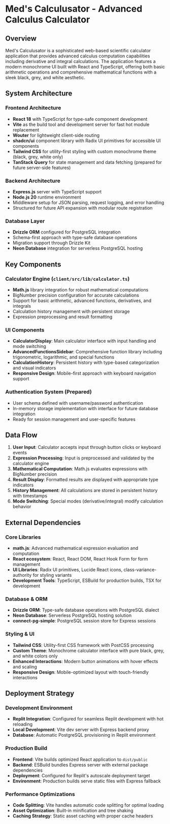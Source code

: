 # Med's Calculusator - Advanced Calculus Calculator

## Overview

Med's Calculusator is a sophisticated web-based scientific calculator application that provides advanced calculus computation capabilities including derivative and integral calculations. The application features a modern monochrome UI built with React and TypeScript, offering both basic arithmetic operations and comprehensive mathematical functions with a sleek black, grey, and white aesthetic.

## System Architecture

### Frontend Architecture
- **React 18** with TypeScript for type-safe component development
- **Vite** as the build tool and development server for fast hot module replacement
- **Wouter** for lightweight client-side routing
- **shadcn/ui** component library with Radix UI primitives for accessible UI components
- **Tailwind CSS** for utility-first styling with custom monochrome theme (black, grey, white only)
- **TanStack Query** for state management and data fetching (prepared for future server-side features)

### Backend Architecture
- **Express.js** server with TypeScript support
- **Node.js 20** runtime environment
- Middleware setup for JSON parsing, request logging, and error handling
- Structured for future API expansion with modular route registration

### Database Layer
- **Drizzle ORM** configured for PostgreSQL integration
- Schema-first approach with type-safe database operations
- Migration support through Drizzle Kit
- **Neon Database** integration for serverless PostgreSQL hosting

## Key Components

### Calculator Engine (`client/src/lib/calculator.ts`)
- **Math.js** library integration for robust mathematical computations
- BigNumber precision configuration for accurate calculations
- Support for basic arithmetic, advanced functions, derivatives, and integrals
- Calculation history management with persistent storage
- Expression preprocessing and result formatting

### UI Components
- **CalculatorDisplay**: Main calculator interface with input handling and mode switching
- **AdvancedFunctionsSidebar**: Comprehensive function library including trigonometric, logarithmic, and special functions
- **CalculationHistory**: Persistent history with type-based categorization and visual indicators
- **Responsive Design**: Mobile-first approach with keyboard navigation support

### Authentication System (Prepared)
- User schema defined with username/password authentication
- In-memory storage implementation with interface for future database integration
- Ready for session management and user-specific features

## Data Flow

1. **User Input**: Calculator accepts input through button clicks or keyboard events
2. **Expression Processing**: Input is preprocessed and validated by the calculator engine
3. **Mathematical Computation**: Math.js evaluates expressions with BigNumber precision
4. **Result Display**: Formatted results are displayed with appropriate type indicators
5. **History Management**: All calculations are stored in persistent history with timestamps
6. **Mode Switching**: Special modes (derivative/integral) modify calculation behavior

## External Dependencies

### Core Libraries
- **math.js**: Advanced mathematical expression evaluation and computation
- **React ecosystem**: React, React DOM, React Hook Form for form management
- **UI Libraries**: Radix UI primitives, Lucide React icons, class-variance-authority for styling variants
- **Development Tools**: TypeScript, ESBuild for production builds, TSX for development

### Database & ORM
- **Drizzle ORM**: Type-safe database operations with PostgreSQL dialect
- **Neon Database**: Serverless PostgreSQL hosting solution
- **connect-pg-simple**: PostgreSQL session store for Express sessions

### Styling & UI
- **Tailwind CSS**: Utility-first CSS framework with PostCSS processing
- **Custom Theme**: Monochrome calculator interface with pure black, grey, and white colors only
- **Enhanced Interactions**: Modern button animations with hover effects and scaling
- **Responsive Design**: Mobile-optimized layout with touch-friendly interactions

## Deployment Strategy

### Development Environment
- **Replit Integration**: Configured for seamless Replit development with hot reloading
- **Local Development**: Vite dev server with Express backend proxy
- **Database**: Automatic PostgreSQL provisioning in Replit environment

### Production Build
- **Frontend**: Vite builds optimized React application to `dist/public`
- **Backend**: ESBuild bundles Express server with external package dependencies
- **Deployment**: Configured for Replit's autoscale deployment target
- **Environment**: Production builds serve static files with Express fallback

### Performance Optimizations
- **Code Splitting**: Vite handles automatic code splitting for optimal loading
- **Asset Optimization**: Built-in minification and tree shaking
- **Caching Strategy**: Static asset caching with proper cache headers
